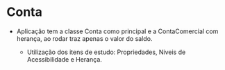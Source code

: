 # Conta

- Aplicação tem a classe Conta como principal e a ContaComercial com herança, ao rodar traz apenas o valor do saldo.
			
    - Utilização dos itens de estudo: Propriedades, Niveis de Acessibilidade e Herança.

